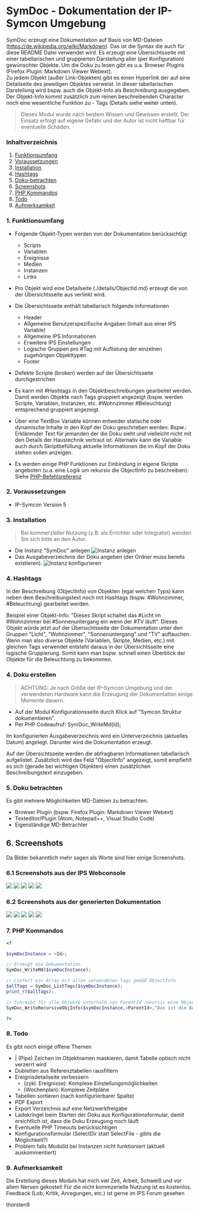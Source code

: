 # SymDoc - Dokumentation der IP-Symcon Umgebung
SymDoc erzeugt eine Dokumentation auf Basis von MD-Dateien (https://de.wikipedia.org/wiki/Markdown). Das ist die Syntax die auch für diese README Datei verwendet wird.
Es erzeugt eine Übersichtsseite mit einer tabellarischen und gruppierten Darstellung aller (per Konfiguration) gewünschter
Objekte. Um die Doku zu lesen gibt es u.a. Browser Plugins (Firefox Plugin: Markdown Viewer Webext).   
Zu jedem Objekt (außer Link-Objekten) gibt es einen Hyperlink der auf eine Detailseite des jeweiligen Objektes verweist.
In dieser tabellarischen Darstellung wird bspw. auch die Objekt-Info als Beschreibung ausgegeben.
Der Objekt-Info kommt zusätzlich zum reinen beschreibenden Character noch eine wesentliche Funktion zu - Tags (Details siehe weiter unten).

> Dieses Modul wurde nach bestem Wissen und Gewissen erstellt. Der Einsatz erfolgt auf eigene Gefahr und der Autor ist nicht haftbar für eventuelle Schäden.

### Inhaltverzeichnis

1. [Funktionsumfang](#1-funktionsumfang)
2. [Voraussetzungen](#2-voraussetzungen)
3. [Installation](#3-installation)
4. [Hashtags](#4-hashtags)
5. [Doku-betrachten](#5-doku-betrachten)
6. [Screenshots](#6-screenshots)
7. [PHP Kommandos](#7-php-kommandos)
8. [Todo](#8-todo)
9. [Aufmerksamkeit](#9-aufmerksamkeit)


### 1. Funktionsumfang
* Folgende Objekt-Typen werden von der Dokumentation berücksichtigt
    * Scripts
    * Variablen
    * Ereignisse
    * Medien
    * Instanzen
    * Links

* Pro Objekt wird eine Detailseite (./details/ObjectId.md) erzeugt die von der Übersichtsseite aus verlinkt wird.
* Die Übersichtsseite enthält tabellarisch folgende Informationen
    * Header
    * Allgemeine Benutzerspezifische Angaben (Inhalt aus einer IPS Variable)
    * Allgemeine IPS Informationen
    * Erweitere IPS Einstellungen
    * Logische Gruppen pro #Tag mit Auflistung der einzelnen zugehörigen Objekttypen
    * Footer
* Defekte Scripte (broken) werden auf der Übersichtsseite durchgestrichen
* Es kann mit #Hashtags in den Objektbeschreibungen gearbeitet werden. Damit werden Objekte nach Tags gruppiert angezeigt (bspw. werden Scripte, Variablen, Instanzen, etc. #Wohnzimmer #Beleuchtung) entsprechend gruppiert angezeigt.
* Über eine TextBox Variable können entweder statische oder dynamische Inhalte in den Kopf der Doku geschrieben werden. Bspw.: Erklärender Text für jemanden der die Doku sieht und vielleicht nicht mit den Details der Haustechnik vertraut ist. Alternativ kann die Variable auch durch Skriptbefüllung aktuelle Informationen die im Kopf der Doku stehen sollen anzeigen.
* Es werden einige PHP Funktionen zur Einbindung in eigene Skripte angeboten (u.a. eine Logik um rekursiv die ObjectInfo zu beschreiben): Siehe [PHP-Befehlsreferenz](#7-php-befehlsreferenz)


### 2. Voraussetzungen
* IP-Symcon Version 5

### 3. Installation

> Bei kommerzieller Nutzung (z.B. als Errichter oder Integrator) wenden Sie sich bitte an den Autor.

* Die Instanz "SymDoc" anlegen
![Instanz anlegen](./symdocAddInstance.png)
* Das Ausgabeverzeichnis der Doku angeben (der Ordner muss bereits existieren).
![Instanz konfigurieren](./symdocConfiguration.png)

### 4. Hashtags
In der Beschreibung (ObjectInfo) von Objekten (egal welchen Typs) kann neben dem Beschreibungstext noch mit Hashtags (bspw. #Wohnzimmer, #Beleuchtung) gearbeitet werden.

Beispiel einer Objekt-Info: "Dieses Skript schaltet das #Licht im #Wohnzimmer bei #Sonnenuntergang ein wenn der #TV läuft".
Dieses Objekt würde jetzt auf der Übersichtsseite der Dokumentation unter den Gruppen "Licht", "Wohnzimmer", "Sonnenuntergang" und "TV" auftauchen.
Wenn man also diverse Objekte (Variablen, Skripte, Medien, etc.) mit gleichen Tags verwendet entsteht daraus in der Übersichtsseite eine logische Gruppierung. Somit kann man bspw. schnell einen Überblick der Objekte für die Beleuchtung zu bekommen.

### 4. Doku erstellen
> ACHTUNG: Je nach Größe der IP-Symcon Umgebung und der verwendeten Hardware kann die Erzeugung der Dokumentation einige Momente dauern.
* Auf der Modul Konfigurationsseite durch Klick auf "Symcon Struktur dokumentieren".
* Per PHP Codeaufruf: SymDoc_WriteMd(Id);    

Im konfigurierten Ausgabeverzeichnis wird ein Unterverzeichnis (aktuelles Datum) angelegt. Darunter wird die Dokumentation erzeugt.

Auf der Übersichtsseite werden die abfragbaren Informationen tabellarisch aufgelistet. Zusätzlich wird das Feld "ObjectInfo" angezeigt, somit empfiehlt es sich (gerade bei wichtigen Objekten) einen zusätzlichen Beschreibungstext einzugeben.

### 5. Doku betrachten
Es gibt mehrere Möglichkeiten MD-Dateien zu betrachten.
* Browser Plugin (bspw. Firefox Plugin: Markdown Viewer Webext)
* Texteditor/Plugin (Atom, Notepad++, Visual Studio Code)
* Eigenständige MD-Betrachter

## 6. Screenshots
Da Bilder bekanntlich mehr sagen als Worte sind hier einige Screenshots.

### 6.1 Screenshots aus der IPS Webconsole
![](./objectTreeOverview.png)
![](./addEventWithConditions.png)
![](./addScriptBroken.png)
![](./addScriptWorking.png)
![](./addVarLogged.png)

### 6.2 Screenshots aus der generierten Dokumentation
![](./symdocOverviewHeader.png)
![](./symdocOverviewTocContent.png)
![](./symdocScript.png)
![](./symdocEvent.png)
![](./symdocOverviewUntagged.png)


### 7. PHP Kommandos

```php
<?

$symDocInstance = <Id>;

// Erzeugt die Dokumentation
SymDoc_WriteMd($symDocInstance);

// Liefert ein Array mit allen verwendeten Tags gemäß ObjectInfo
$allTags = SymDoc_ListTags($symDocInstance);
print_r($allTags);

// Schreibt für alle Objekte unterhalb von ParentId rekursiv eine ObjectInfo und hängt diese an eine bestehende ObjectInfo an.
SymDoc_WriteRecursiveObjInfo($symDocInstance,<ParentId>,"Das ist die Beschreibung. #Tag1 #Tag2", true);

?>
```

### 8. Todo
Es gibt noch einige offene Themen
* | (Pipe) Zeichen im Objektnamen maskieren, damit Tabelle optisch nicht verzerrt wird
* Dubletten aus Referenztabellen rausfiltern
* Ereignisdetailseite verbessern
    * (zykl. Ereignisse): Komplexe Einstellungsmöglichkeiten
    * (Wochenplan): Komplexe Zeitpläne
* Tabellen sortieren (nach konfigurierbarer Spalte)
* PDF Export
* Export Verzeichnis auf eine Netzwerkfreigabe
* Ladekringel beim Starten der Doku aus Konfigurationsformular, damit ersichtlich ist, dass die Doku Erzeugung noch läuft
* Eventuelle PHP Timeouts berücksichtigen
* Konfigurationsformular (SelectDir statt SelectFile - gibts die Möglichkeit?)
* Problem falls ModulId bei Instanzen nicht funktioniert (aktuell auskommentiert)


### 9. Aufmerksamkeit
Die Erstellung dieses Moduls hat mich viel Zeit, Arbeit, Schweiß und vor allem Nerven gekostet!
Für die nicht kommzerielle Nutzung ist es kostenlos. Feedback (Lob, Kritik, Anregungen, etc.) ist gerne im IPS Forum gesehen

thorsten9
